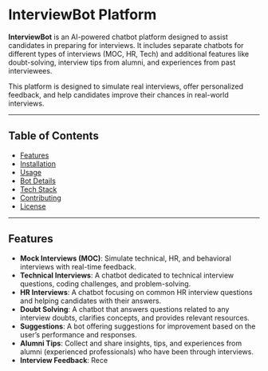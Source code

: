 # InterviewBot Platform

**InterviewBot** is an AI-powered chatbot platform designed to assist candidates in preparing for interviews. It includes separate chatbots for different types of interviews (MOC, HR, Tech) and additional features like doubt-solving, interview tips from alumni, and experiences from past interviewees.

This platform is designed to simulate real interviews, offer personalized feedback, and help candidates improve their chances in real-world interviews.

---

## Table of Contents

- [Features](#features)
- [Installation](#installation)
- [Usage](#usage)
- [Bot Details](#bot-details)
- [Tech Stack](#tech-stack)
- [Contributing](#contributing)
- [License](#license)

---

## Features

- **Mock Interviews (MOC)**: Simulate technical, HR, and behavioral interviews with real-time feedback.
- **Technical Interviews**: A chatbot dedicated to technical interview questions, coding challenges, and problem-solving.
- **HR Interviews**: A chatbot focusing on common HR interview questions and helping candidates with their answers.
- **Doubt Solving**: A chatbot that answers questions related to any interview doubts, clarifies concepts, and provides relevant resources.
- **Suggestions**: A bot offering suggestions for improvement based on the user’s performance and responses.
- **Alumni Tips**: Collect and share insights, tips, and experiences from alumni (experienced professionals) who have been through interviews.
- **Interview Feedback**: Rece
